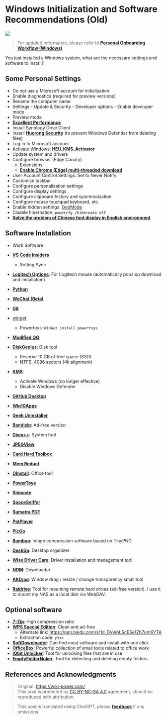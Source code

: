 # Windows Initialization and Software Recommendations (Old)

![](https://wiki-media-1253965369.cos.ap-guangzhou.myqcloud.com/img/20210117142759.jpg)

> For updated information, please refer to [**Personal Onboarding Workflow (Windows)**](https://wiki-power.com/en/Personal_Onboarding_Workflow_%28Windows%29/)

You just installed a Windows system, what are the necessary settings and software to install?

## Some Personal Settings

- Do not use a Microsoft account for initialization
- Enable diagnostics (required for preview versions)
- Rename the computer name
- Settings - Update & Security - Developer options - Enable developer mode
- Preview mode
- [**Excellent Performance**](https://bobi.site/archives/875)
- Install Synology Drive Client
- Install [**Huorong Security**](https://www.huorong.cn/) (to prevent Windows Defender from deleting files)
- Log in to Microsoft account
- Activate Windows: [**HEU_KMS_Activator**](https://github.com/zbezj/HEU_KMS_Activator)
- Update system and drivers
- Configure browser (Edge Canary)
  - Extensions
  - [**Enable Chrome (Edge) multi-threaded download**](https://wiki-power.com/en/%E5%BC%80%E5%90%AFChrome%EF%BC%88Edge%EF%BC%89%E5%A4%9A%E7%BA%BF%E7%A8%8B%E4%B8%8B%E8%BD%BD)
- User Account Control Settings: Set to Never Notify
- Customize taskbar
- Configure personalization settings
- Configure display settings
- Configure clipboard history and synchronization
- Configure mouse touchpad keyboard, etc.
- Enable hidden settings: [GodMode](https://github.com/linyuxuanlin/File-host/tree/main/software/GodMode.lnk)
- Disable hibernation: `powercfg /hibernate off`
- [**Solve the problem of Chinese font display in English environment**](https://blog.csdn.net/amoscn/article/details/106224359)

## Software Installation

- Work Software
- [**VS Code insiders**](https://code.visualstudio.com/docs/?dv=win64&build=insiders)
  - Setting Sync
- [**Logitech Options**](https://www.logitech.com.cn/zh-cn/product/options): For Logitech mouse (automatically pops up download and installation)
- [**Python**](https://www.microsoft.com/zh-cn/p/python-39/9p7qfqmjrfp7?rtc=1&activetab=pivot:overviewtab)
- [**WeChat (Beta)**](https://dldir1.qq.com/weixin/Windows/Beta/WeChatBeta.exe)
- [**Git**](https://git-scm.com/downloads)
- [winget](https://www.microsoft.com/zh-cn/p/app-installer/9nblggh4nns1?ocid=9nblggh4nns1_ORSEARCH_Bing&rtc=2&activetab=pivot:overviewtab)
  - Powertoys: `WinGet install powertoys`
- [**Modified QQ**](https://github.com/linyuxuanlin/File-host/blob/main/software/QQ%209.4.2.27666%20Lite-20210118%20by%20flighty-Q.exe)

- [**DiskGenius**](https://www.diskgenius.cn/download.php): Disk tool
  - Reserve 10 GB of free space (SSD)
  - NTFS, 4096 sectors (4k alignment)
- [**KMS**](https://github.com/linyuxuanlin/File-host/tree/main/software/KMS.exe):

  - Activate Windows (no longer effective)
  - Disable Windows Defender

- [**GitHub Desktop**](https://desktop.github.com)

- [**Win10Apps**](https://github.com/linyuxuanlin/File-host/tree/main/software/Win10Apps.exe)
- [**Geek Uninstaller**](https://github.com/linyuxuanlin/File-host/tree/main/software/geekuninstaller.exe)
- [**Bandizip**](https://github.com/linyuxuanlin/File-host/tree/main/software/Bandizip.exe): Ad-free version
- [**Dism++**](https://www.chuyu.me/zh-Hans/): System tool
- [**JPEGView**](https://github.com/linyuxuanlin/File-host/tree/main/software/JPEGView64.zip)
- [**Card Hard Toolbox**](http://www.kbtool.cn/down.php)
- [**Mem Reduct**](https://github.com/henrypp/memreduct/releases)
- [**OInstall**](https://github.com/linyuxuanlin/File-host/tree/main/software/OInstall.exe): Office tool
- [**PowerToys**](https://github.com/microsoft/PowerToys/releases/)
- [**Snipaste**](https://zh.snipaste.com/download.html)
- [**SpaceSniffer**](https://github.com/linyuxuanlin/File-host/tree/main/software/SpaceSniffer.exe)
- [**Sumatra PDF**](https://www.sumatrapdfreader.org/download-free-pdf-viewer.html)
- [**PotPlayer**](https://daumpotplayer.com/download/)
- [**PicGo**](https://github.com/Molunerfinn/PicGo/releases/tag/v2.3.0-beta.4)
- [**Bamboo**](https://christopherwk210.github.io/bamboo/): Image compression software based on TinyPNG
- [**DeskGo**](https://pm.myapp.com/invc/xfspeed/qqpcmgr/data/DeskGo_2_9_1051_127_lite.exe): Desktop organizer
- [**Wise Driver Care**](https://github.com/linyuxuanlin/File-host/blob/main/software/Wise%20Driver%20Care.zip): Driver installation and management tool
- [**NDM**](https://www.neatdownloadmanager.com/index.php/en/): Downloader
- [**AltDrag**](https://github.com/linyuxuanlin/File-host/tree/main/software/AltDrag.exe): Window drag / resize / change transparency small tool
- [**Raidrive**](https://github.com/linyuxuanlin/File-host/blob/main/software/raidrive-2020-6-80.exe): Tool for mounting remote hard drives (ad-free version). I use it to mount my NAS as a local disk via WebDAV.

## Optional software

- [**7-Zip**](https://github.com/linyuxuanlin/File-host/tree/main/software/7z.exe): High compression ratio
- [**WPS Special Edition**](http://wpspro.support.wps.cn/gov/guangdong/chaozhou/installation/WPS%20Office%202019%20%E4%B8%93%E4%B8%9A%E7%89%88%EF%BC%88%E6%BD%AE%E5%B7%9E%E5%B8%82%E5%85%9A%E6%94%BF%E6%9C%BA%E5%85%B3%E5%8D%95%E4%BD%8D%EF%BC%89.exe): Clean and ad-free
  - Alternate link: https://pan.baidu.com/s/1d_DVwbLScESe1Zh7um6YTA
  - Extraction code: `y1xe`
- [**SoftDownloader**](https://github.com/linyuxuanlin/File-host/tree/main/software/SoftDownloader.zip): Can find most software and install with one click
- [**OfficeBox**](https://github.com/linyuxuanlin/File-host/tree/main/software/OfficeBox.zip): Powerful collection of small tools related to office work
- [**IObit Unlocker**](https://github.com/linyuxuanlin/File-host/tree/main/software/IObit_Unlocker.exe): Tool for unlocking files that are in use
- [**EmptyFolderNuker**](https://github.com/linyuxuanlin/File-host/tree/main/software/EmptyFolderNuker.exe): Tool for detecting and deleting empty folders

## References and Acknowledgments

> Original: <https://wiki-power.com/>  
> This post is protected by [CC BY-NC-SA 4.0](https://creativecommons.org/licenses/by/4.0/deed.en) agreement, should be reproduced with attribution.

> This post is translated using ChatGPT, please [**feedback**](https://github.com/linyuxuanlin/Wiki_MkDocs/issues/new) if any omissions.
